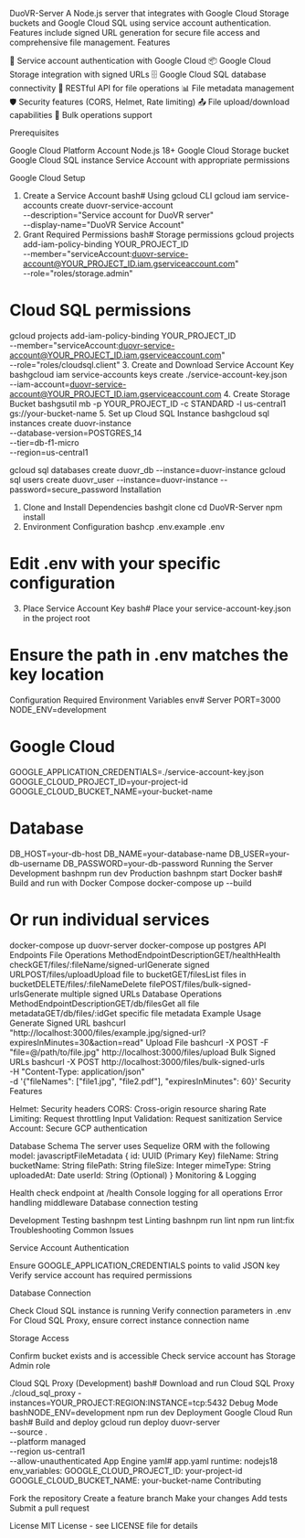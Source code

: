 DuoVR-Server
A Node.js server that integrates with Google Cloud Storage buckets and Google Cloud SQL using service account authentication. Features include signed URL generation for secure file access and comprehensive file management.
Features

🔐 Service account authentication with Google Cloud
📦 Google Cloud Storage integration with signed URLs
🗄️ Google Cloud SQL database connectivity
🚀 RESTful API for file operations
📊 File metadata management
🛡️ Security features (CORS, Helmet, Rate limiting)
📤 File upload/download capabilities
🔄 Bulk operations support

Prerequisites

Google Cloud Platform Account
Node.js 18+
Google Cloud Storage bucket
Google Cloud SQL instance
Service Account with appropriate permissions

Google Cloud Setup
1. Create a Service Account
bash# Using gcloud CLI
gcloud iam service-accounts create duovr-service-account \
    --description="Service account for DuoVR server" \
    --display-name="DuoVR Service Account"
2. Grant Required Permissions
bash# Storage permissions
gcloud projects add-iam-policy-binding YOUR_PROJECT_ID \
    --member="serviceAccount:duovr-service-account@YOUR_PROJECT_ID.iam.gserviceaccount.com" \
    --role="roles/storage.admin"

# Cloud SQL permissions
gcloud projects add-iam-policy-binding YOUR_PROJECT_ID \
    --member="serviceAccount:duovr-service-account@YOUR_PROJECT_ID.iam.gserviceaccount.com" \
    --role="roles/cloudsql.client"
3. Create and Download Service Account Key
bashgcloud iam service-accounts keys create ./service-account-key.json \
    --iam-account=duovr-service-account@YOUR_PROJECT_ID.iam.gserviceaccount.com
4. Create Storage Bucket
bashgsutil mb -p YOUR_PROJECT_ID -c STANDARD -l us-central1 gs://your-bucket-name
5. Set up Cloud SQL Instance
bashgcloud sql instances create duovr-instance \
    --database-version=POSTGRES_14 \
    --tier=db-f1-micro \
    --region=us-central1

gcloud sql databases create duovr_db --instance=duovr-instance
gcloud sql users create duovr_user --instance=duovr-instance --password=secure_password
Installation
1. Clone and Install Dependencies
bashgit clone <your-repo-url>
cd DuoVR-Server
npm install
2. Environment Configuration
bashcp .env.example .env
# Edit .env with your specific configuration
3. Place Service Account Key
bash# Place your service-account-key.json in the project root
# Ensure the path in .env matches the key location
Configuration
Required Environment Variables
env# Server
PORT=3000
NODE_ENV=development

# Google Cloud
GOOGLE_APPLICATION_CREDENTIALS=./service-account-key.json
GOOGLE_CLOUD_PROJECT_ID=your-project-id
GOOGLE_CLOUD_BUCKET_NAME=your-bucket-name

# Database
DB_HOST=your-db-host
DB_NAME=your-database-name
DB_USER=your-db-username
DB_PASSWORD=your-db-password
Running the Server
Development
bashnpm run dev
Production
bashnpm start
Docker
bash# Build and run with Docker Compose
docker-compose up --build

# Or run individual services
docker-compose up duovr-server
docker-compose up postgres
API Endpoints
File Operations
MethodEndpointDescriptionGET/healthHealth checkGET/files/:fileName/signed-urlGenerate signed URLPOST/files/uploadUpload file to bucketGET/filesList files in bucketDELETE/files/:fileNameDelete filePOST/files/bulk-signed-urlsGenerate multiple signed URLs
Database Operations
MethodEndpointDescriptionGET/db/filesGet all file metadataGET/db/files/:idGet specific file metadata
Example Usage
Generate Signed URL
bashcurl "http://localhost:3000/files/example.jpg/signed-url?expiresInMinutes=30&action=read"
Upload File
bashcurl -X POST -F "file=@/path/to/file.jpg" http://localhost:3000/files/upload
Bulk Signed URLs
bashcurl -X POST http://localhost:3000/files/bulk-signed-urls \
  -H "Content-Type: application/json" \
  -d '{"fileNames": ["file1.jpg", "file2.pdf"], "expiresInMinutes": 60}'
Security Features

Helmet: Security headers
CORS: Cross-origin resource sharing
Rate Limiting: Request throttling
Input Validation: Request sanitization
Service Account: Secure GCP authentication

Database Schema
The server uses Sequelize ORM with the following model:
javascriptFileMetadata {
  id: UUID (Primary Key)
  fileName: String
  bucketName: String
  filePath: String
  fileSize: Integer
  mimeType: String
  uploadedAt: Date
  userId: String (Optional)
}
Monitoring & Logging

Health check endpoint at /health
Console logging for all operations
Error handling middleware
Database connection testing

Development
Testing
bashnpm test
Linting
bashnpm run lint
npm run lint:fix
Troubleshooting
Common Issues

Service Account Authentication

Ensure GOOGLE_APPLICATION_CREDENTIALS points to valid JSON key
Verify service account has required permissions


Database Connection

Check Cloud SQL instance is running
Verify connection parameters in .env
For Cloud SQL Proxy, ensure correct instance connection name


Storage Access

Confirm bucket exists and is accessible
Check service account has Storage Admin role



Cloud SQL Proxy (Development)
bash# Download and run Cloud SQL Proxy
./cloud_sql_proxy -instances=YOUR_PROJECT:REGION:INSTANCE=tcp:5432
Debug Mode
bashNODE_ENV=development npm run dev
Deployment
Google Cloud Run
bash# Build and deploy
gcloud run deploy duovr-server \
    --source . \
    --platform managed \
    --region us-central1 \
    --allow-unauthenticated
App Engine
yaml# app.yaml
runtime: nodejs18
env_variables:
  GOOGLE_CLOUD_PROJECT_ID: your-project-id
  GOOGLE_CLOUD_BUCKET_NAME: your-bucket-name
Contributing

Fork the repository
Create a feature branch
Make your changes
Add tests
Submit a pull request

License
MIT License - see LICENSE file for details